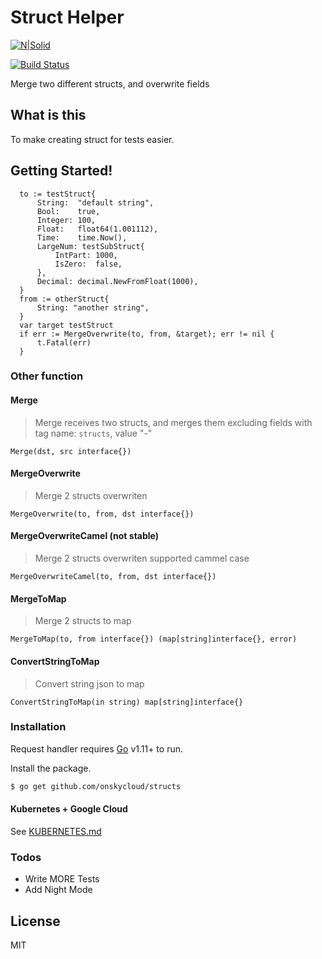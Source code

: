 # Struct Helper

[![N|Solid](https://cldup.com/dTxpPi9lDf.thumb.png)](https://github.com/nguyencatpham/request-handler)

[![Build Status](https://travis-ci.org/joemccann/dillinger.svg?branch=master)](https://github.com/nguyencatpham/request-handler)

Merge two different structs, and overwrite fields

## What is this

To make creating struct for tests easier.

## Getting Started!

  ```
    to := testStruct{
		String:  "default string",
		Bool:    true,
		Integer: 100,
		Float:   float64(1.001112),
		Time:    time.Now(),
		LargeNum: testSubStruct{
			IntPart: 1000,
			IsZero:  false,
		},
		Decimal: decimal.NewFromFloat(1000),
	}
	from := otherStruct{
		String: "another string",
	}
	var target testStruct
	if err := MergeOverwrite(to, from, &target); err != nil {
		t.Fatal(err)
	}
  ```
### Other function

#### Merge
> Merge receives two structs, and merges them excluding fields with tag name: `structs`, value "-"
```
Merge(dst, src interface{})
```
#### MergeOverwrite
> Merge 2 structs overwriten
```
MergeOverwrite(to, from, dst interface{})
```
#### MergeOverwriteCamel (not stable)
> Merge 2 structs overwriten supported cammel case
```
MergeOverwriteCamel(to, from, dst interface{})
```
#### MergeToMap
> Merge 2 structs to map
```
MergeToMap(to, from interface{}) (map[string]interface{}, error)
```
#### ConvertStringToMap
> Convert string json to map
```
ConvertStringToMap(in string) map[string]interface{}
```

### Installation

Request handler requires [Go](https://golang.org/) v1.11+ to run.

Install the package.

```sh
$ go get github.com/onskycloud/structs
```

#### Kubernetes + Google Cloud

See [KUBERNETES.md](https://github.com/joemccann/dillinger/blob/master/KUBERNETES.md)


### Todos

 - Write MORE Tests
 - Add Night Mode

License
----

MIT
